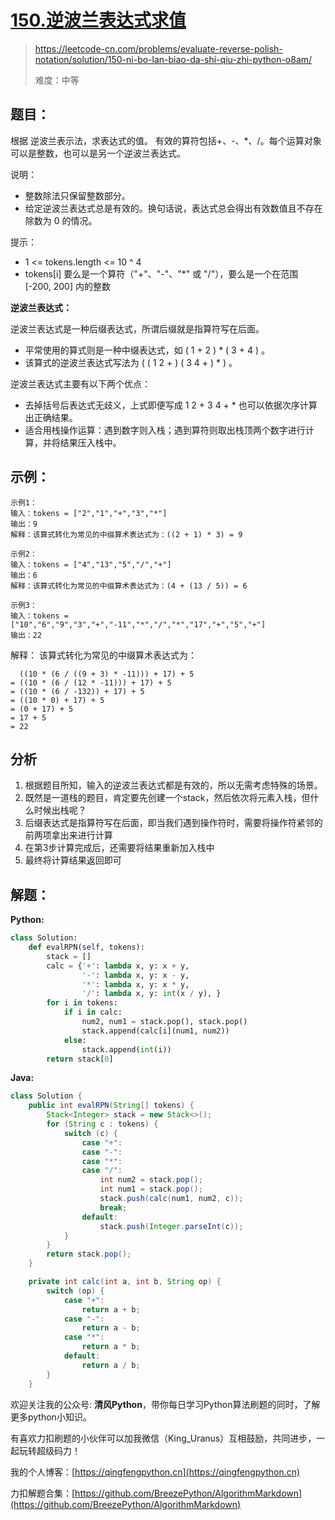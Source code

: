 # [150.逆波兰表达式求值](https://leetcode-cn.com/problems/evaluate-reverse-polish-notation/solution/150-ni-bo-lan-biao-da-shi-qiu-zhi-python-o8am/)
> https://leetcode-cn.com/problems/evaluate-reverse-polish-notation/solution/150-ni-bo-lan-biao-da-shi-qiu-zhi-python-o8am/
> 
> 难度：中等
## 题目：

根据 逆波兰表示法，求表达式的值。
有效的算符包括+、-、*、/。每个运算对象可以是整数，也可以是另一个逆波兰表达式。

说明：
- 整数除法只保留整数部分。
- 给定逆波兰表达式总是有效的。换句话说，表达式总会得出有效数值且不存在除数为 0 的情况。

提示：
- 1 <= tokens.length <= 10 ^ 4
- tokens[i] 要么是一个算符（"+"、"-"、"*" 或 "/"），要么是一个在范围 [-200, 200] 内的整数

**逆波兰表达式：**

逆波兰表达式是一种后缀表达式，所谓后缀就是指算符写在后面。
- 平常使用的算式则是一种中缀表达式，如 ( 1 + 2 ) * ( 3 + 4 ) 。
- 该算式的逆波兰表达式写法为 ( ( 1 2 + ) ( 3 4 + ) * ) 。

逆波兰表达式主要有以下两个优点：
- 去掉括号后表达式无歧义，上式即便写成 1 2 + 3 4 + * 也可以依据次序计算出正确结果。
- 适合用栈操作运算：遇到数字则入栈；遇到算符则取出栈顶两个数字进行计算，并将结果压入栈中。

## 示例：
```
示例1：
输入：tokens = ["2","1","+","3","*"]
输出：9
解释：该算式转化为常见的中缀算术表达式为：((2 + 1) * 3) = 9

示例2：
输入：tokens = ["4","13","5","/","+"]
输出：6
解释：该算式转化为常见的中缀算术表达式为：(4 + (13 / 5)) = 6

示例3：
输入：tokens = ["10","6","9","3","+","-11","*","/","*","17","+","5","+"]
输出：22
```

解释：
该算式转化为常见的中缀算术表达式为：
```
  ((10 * (6 / ((9 + 3) * -11))) + 17) + 5
= ((10 * (6 / (12 * -11))) + 17) + 5
= ((10 * (6 / -132)) + 17) + 5
= ((10 * 0) + 17) + 5
= (0 + 17) + 5
= 17 + 5
= 22
```

## 分析
1. 根据题目所知，输入的逆波兰表达式都是有效的，所以无需考虑特殊的场景。
2. 既然是一道栈的题目，肯定要先创建一个stack，然后依次将元素入栈，但什么时候出栈呢？
3. 后缀表达式是指算符写在后面，即当我们遇到操作符时，需要将操作符紧邻的前两项拿出来进行计算
4. 在第3步计算完成后，还需要将结果重新加入栈中
5. 最终将计算结果返回即可



## 解题：
**Python:**
```python
class Solution:
    def evalRPN(self, tokens):
        stack = []
        calc = {'+': lambda x, y: x + y,
                '-': lambda x, y: x - y,
                '*': lambda x, y: x * y,
                '/': lambda x, y: int(x / y), }
        for i in tokens:
            if i in calc:
                num2, num1 = stack.pop(), stack.pop()
                stack.append(calc[i](num1, num2))
            else:
                stack.append(int(i))
        return stack[0]
```
**Java:**
```java
class Solution {
    public int evalRPN(String[] tokens) {
        Stack<Integer> stack = new Stack<>();
        for (String c : tokens) {
            switch (c) {
                case "+":
                case "-":
                case "*":
                case "/":
                    int num2 = stack.pop();
                    int num1 = stack.pop();
                    stack.push(calc(num1, num2, c));
                    break;
                default:
                    stack.push(Integer.parseInt(c));
            }
        }
        return stack.pop();
    }

    private int calc(int a, int b, String op) {
        switch (op) {
            case "+":
                return a + b;
            case "-":
                return a - b;
            case "*":
                return a * b;
            default:
                return a / b;
        }
    }
```

欢迎关注我的公众号: **清风Python**，带你每日学习Python算法刷题的同时，了解更多python小知识。

有喜欢力扣刷题的小伙伴可以加我微信（King_Uranus）互相鼓励，共同进步，一起玩转超级码力！

我的个人博客：[https://qingfengpython.cn](https://qingfengpython.cn)

力扣解题合集：[https://github.com/BreezePython/AlgorithmMarkdown](https://github.com/BreezePython/AlgorithmMarkdown)
